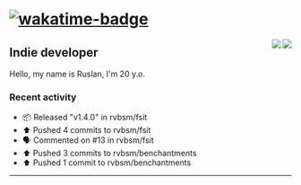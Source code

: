 # [![wakatime-badge]][wakatime-profile]

<img align="right" src="https://github-readme-stats.vercel.app/api?username=rvbsm&show_icons=true&count_private=true&include_all_commits=true&theme=dark"/>
<img align="right" src="https://github-profile-trophy.vercel.app/?username=rvbsm&theme=darkhub&margin-w=9&column=4&title=Commits,Issues,PullRequest,Stars"/>

## Indie developer

Hello, my name is Ruslan, I'm 20 y.o.

### Recent activity

* 📦 Released "v1.4.0" in rvbsm/fsit
* ⬆️ Pushed 4 commits to rvbsm/fsit
* 🗣 Commented on #13 in rvbsm/fsit
* ⬆️ Pushed 3 commits to rvbsm/benchantments
* ⬆️ Pushed 1 commit to rvbsm/benchantments

---

<!-- variables -->
[wakatime-badge]: https://wakatime.com/badge/user/ca55f4a1-d151-444b-806b-5cd1ffecec4a.svg
[wakatime-profile]: http://wakatime.com/@rvbsm
